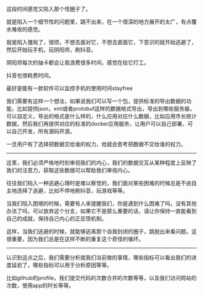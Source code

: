 这段时间感觉又陷入那个怪圈子了。

就是陷入一个细节性的问题里，跳不出来，在一个很深的地方展开的太广，有点覆水难收的感觉。

就是陷入僵局了，很烦，不想去面对它，不想去直面它，下意识的就开始逃避了，然后开始玩手机，玩阴阳师，刷抖音。

阴阳师每次的抽卡都会让我浪费很多时间，感觉在给它打工。

抖音也很耗费时间。

最好是能有一款软件可以监控手机的使用时间stayfree

我们需要有这样一个想法，如果说我们可以写一个包，提供标准的导出数据的功能，比如提供json，xml或者protobuf这样的数据格式导出，导出到哪些服务器，可以自定义，导出的格式是什么样的，什么应用对应什么数据，比如应用市长统计数据，然后我们再提供对应的标准的docker应用服务，让用户可以自己部署，可以自己开发，所有源码开源。

一旦用户有了选择把数据交给谁的权力，他就会思考把数据不交给谁的权力。

---

这里，我们必须严格地时刻审视我们的内心，我们的数据交互从某种程度上反映了我们的注意力，获取这些数据可以帮助我们审视内心。

往往我们陷入一种逃避心理时是难以察觉的，我们面对某些困难的时候总是不由自主地选择了逃避，比如不停地刷抖音，玩游戏等等。

当我们陷入困境的时候，需要有人来提醒我们，你是遇到什么困难了吗，没有其他办法了吗，可以放弃这个分支，如果它不是那么重要的话，请让你保持一直能看到自己的成就，保持自己内心的正反馈机制。

这样，当我们逃避的时候，就能够逃离那个自我封闭的圈子，跳脱出来看问题。这很重要，因为我们总是在这样不断的重复这个奇怪的循环。

---

认识到这点之后，我们需要分析就我们当前做的事情，哪些指标可以看出我们的进度延宕了，哪些指标可以用于分析原因等等。

比如github的profile，我们提交代码的次数合并的次数等等，以及我们访问网站的次数，使用app的时长等等。
